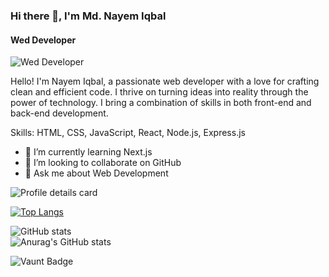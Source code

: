 ### Hi there 👋, I'm Md. Nayem Iqbal
#### Wed Developer
![Wed Developer](https://i.ibb.co/pzRryXY/Black-Modern-Vlogger-You-Tube-Banner.png)

Hello! I'm Nayem Iqbal, a passionate web developer with a love for crafting clean and efficient code. I thrive on turning ideas into reality through the power of technology. I bring a combination of skills in both front-end and back-end development.

Skills:  HTML, CSS, JavaScript, React, Node.js, Express.js


  - 🌱 I’m currently learning Next.js 
  - 👯 I’m looking to collaborate on GitHub 
  - 💬 Ask me about Web Development

 
  ![Profile details card]( http://github-profile-summary-cards.vercel.app/api/cards/profile-details?username={123naim}&theme={radical})  

[![Top Langs](https://github-readme-stats.vercel.app/api/top-langs/?username=123naim)](https://github.com/anuraghazra/github-readme-stats) 

![GitHub stats](https://github-readme-stats.vercel.app/api?username=123naim&show_icons=true&count_private=true)  
![Anurag's GitHub stats](https://github-readme-stats.vercel.app/api?username=anuraghazra&show_icons=true&theme=transparent)

![Vaunt Badge](https://api.vaunt.dev/v1/github/entities/123naim/contributions?format=svg&private=true)  

